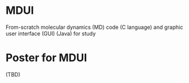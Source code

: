 # MDUI
From-scratch molecular dynamics (MD) code (C language) and graphic user interface (GUI) (Java) for study

# Poster for MDUI
(TBD)
